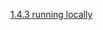 [1.4.3 running locally](/appium/01_ruby_appium_native_ios_automation/04_running_tests/03_running_locally.md)